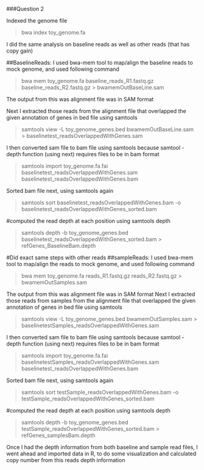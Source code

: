 ###Question 2

Indexed the genome file 
>bwa index toy_genome.fa

I did the same analysis on baseline reads as well as other reads (that has copy gain)

##BaselineReads:
I used bwa-mem tool to map/align the baseline reads to mock genome, and used following command
>bwa mem toy_genome.fa baseline_reads_R1.fastq.gz baseline_reads_R2.fastq.gz > bwamemOutBaseLine.sam

The output from this was alignment file was in SAM format

Next I extracted those reads from the alignment file that overlapped the given annotation of genes in bed file using samtools
>samtools view -L toy_genome_genes.bed  bwamemOutBaseLine.sam > baselinetest_readsOverlappedWithGenes.sam

I then converted sam file to bam file using samtools because samtool -depth function (using next) requires files to be in bam format
>samtools import toy_genome.fa.fai baselinetest_readsOverlappedWithGenes.sam baselinetest_readsOverlappedWithGenes.bam

Sorted bam file next, using samtools again
>samtools sort baselinetest_readsOverlappedWithGenes.bam -o baselinetest_readsOverlappedWithGenes_sorted.bam

#computed the read depth at each position using samtools depth
>samtools depth -b toy_genome_genes.bed baselinetest_readsOverlappedWithGenes_sorted.bam > refGenes_BaselineBam.depth



#Did exact same steps with other reads
##sampleReads:
I used bwa-mem tool to map/align the reads to mock genome, and used following command
>bwa mem toy_genome.fa reads_R1.fastq.gz reads_R2.fastq.gz > bwamemOutSamples.sam

The output from this was alignment file was in SAM format
Next I extracted those reads from samples from the alignment file that overlapped the given annotation of genes in bed file using samtools
>samtools view -L toy_genome_genes.bed  bwamemOutSamples.sam > baselinetestSamples_readsOverlappedWithGenes.sam

I then converted sam file to bam file using samtools because samtool -depth function (using next) requires files to be in bam format
>samtools import toy_genome.fa.fai baselinetestSamples_readsOverlappedWithGenes.sam baselinetest_readsOverlappedWithGenes.bam

Sorted bam file next, using samtools again
>samtools sort testSample_readsOverlappedWithGenes.bam -o testSample_readsOverlappedWithGenes_sorted.bam

#computed the read depth at each position using samtools depth
>samtools depth -b toy_genome_genes.bed testSample_readsOverlappedWithGenes_sorted.bam > refGenes_samplesBam.depth


Once I had the depth information from both baseline and sample read files, I went ahead and imported data in R, to do some visualization and calculated copy number from this reads depth information
